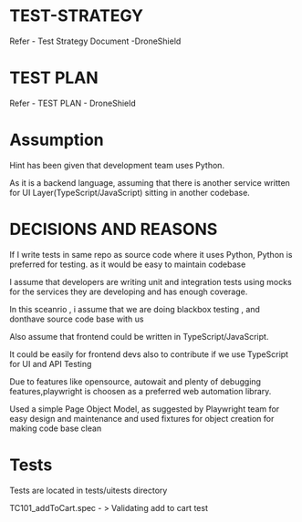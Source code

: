 # TEST-STRATEGY 

Refer - Test Strategy Document -DroneShield

# TEST PLAN

Refer - TEST PLAN - DroneShield

# Assumption 

Hint has been given that development team uses Python.

As it is a backend language, assuming that there is another service written for UI Layer(TypeScript/JavaScript) sitting in another codebase.

# DECISIONS AND REASONS 

If I write tests in same repo as source code where it uses Python, Python is preferred for testing. as it would be easy to maintain codebase

I assume that developers are writing unit and integration tests using mocks for the services they are developing and has enough coverage.

In this sceanrio , i assume that we are doing blackbox testing , and donthave source code base with us

Also assume that frontend could be written in TypeScript/JavaScript.

It could be easily for frontend devs also to contribute if we use TypeScript for UI and API Testing

Due to features like opensource, autowait and plenty of debugging features,playwright is choosen as a preferred web automation library.

Used a simple Page Object Model, as suggested by Playwright team for easy design and maintenance and used fixtures for object creation for making code base clean

# Tests 

Tests are located in tests/uitests directory

TC101_addToCart.spec - > Validating add to cart test